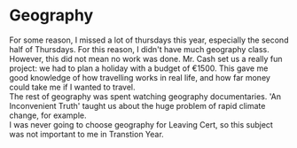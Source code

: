 <html>
<h1>Geography</h1>
<body>
  <p>For some reason, I missed a lot of thursdays this year, especially the second half of Thursdays. For this reason, I didn't have much geography class. However, this did not mean no work was done. Mr. Cash set us a really fun project: we had to plan a holiday with a budget of €1500. This gave me good knowledge of how travelling works in real life, and how far money could take me if I wanted to travel.<br>The rest of geography was spent watching geography documentaries. 'An Inconvenient Truth' taught us about the huge problem of rapid climate change, for example.<br>I was never going to choose geography for Leaving Cert, so this subject was not important to me in Transtion Year.</p>
</body>
</html>
